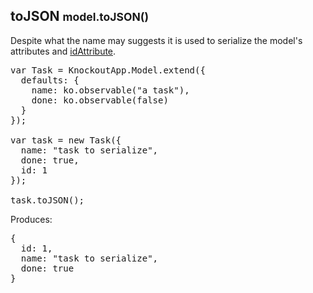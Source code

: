 <h2 class="page-header">toJSON <small>model.toJSON()</small></h2>

Despite what the name may suggests it is used to serialize the model's attributes and [idAttribute](#idAttributemodel.idAttribute).

<pre class="prettyprint">
var Task = KnockoutApp.Model.extend({
  defaults: {
    name: ko.observable("a task"),
    done: ko.observable(false)
  }
});

var task = new Task({
  name: "task to serialize",
  done: true,
  id: 1
});

task.toJSON();
</pre>

Produces:

<pre class="prettyprint">
{
  id: 1,
  name: "task to serialize",
  done: true
}
</pre>